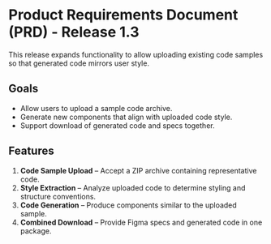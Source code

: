 # Product Requirements Document (PRD) - Release 1.3

This release expands functionality to allow uploading existing code samples so that generated code mirrors user style.

## Goals

- Allow users to upload a sample code archive.
- Generate new components that align with uploaded code style.
- Support download of generated code and specs together.

## Features

1. **Code Sample Upload** – Accept a ZIP archive containing representative code.
2. **Style Extraction** – Analyze uploaded code to determine styling and structure conventions.
3. **Code Generation** – Produce components similar to the uploaded sample.
4. **Combined Download** – Provide Figma specs and generated code in one package.

